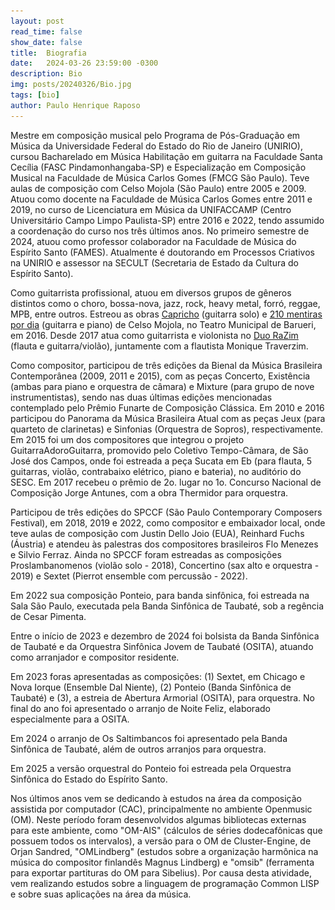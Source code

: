```yaml
---
layout: post
read_time: false
show_date: false
title:  Biografia
date:   2024-03-26 23:59:00 -0300
description: Bio
img: posts/20240326/Bio.jpg 
tags: [bio]
author: Paulo Henrique Raposo
---
```

<center><img src="./assets/img/posts/20240326/Bio.png" alt="image" style="display:none;"></center>

Mestre em composição musical pelo Programa de Pós-Graduação em Música da Universidade Federal do Estado do Rio de Janeiro (UNIRIO), cursou Bacharelado em Música  Habilitação em guitarra  na Faculdade Santa Cecília (FASC  Pindamonhangaba-SP) e Especialização em Composição Musical na Faculdade de Música Carlos Gomes (FMCG  São Paulo). Teve aulas de composição com Celso Mojola (São Paulo) entre 2005 e 2009. Atuou como docente na Faculdade de Música Carlos Gomes entre 2011 e 2019, no curso de Licenciatura em Música da UNIFACCAMP (Centro Universitário Campo Limpo Paulista-SP) entre 2016 e 2022, tendo assumido a coordenação do curso nos três últimos anos. No primeiro semestre de 2024, atuou como professor colaborador na Faculdade de Música do Espírito Santo (FAMES). Atualmente é doutorando em Processos Criativos na UNIRIO e assessor na SECULT (Secretaria de Estado da Cultura do Espírito Santo).

Como guitarrista profissional, atuou em diversos grupos de gêneros distintos como o choro, bossa-nova, jazz, rock, heavy metal, forró, reggae, MPB, entre outros. Estreou as obras [Capricho](https://youtu.be/NaU2WgumBKc?si=ftNnB2bVodx8m1pC&t=21) (guitarra solo) e [210 mentiras por dia](https://youtu.be/8WcUIptcN-8?si=EsUGXUCYA3_nedRQ&t=135) (guitarra e piano) de Celso Mojola, no Teatro Municipal de Barueri, em 2016. Desde 2017 atua como guitarrista e violonista no [Duo RaZim](https://www.youtube.com/watch?v=jHrFbqai-rM&list=PLzHvoXehK07jEhsDa_xSlWBipyYEe7fb4) (flauta e guitarra/violão), juntamente com a flautista Monique Traverzim.

Como compositor, participou de três edições da Bienal da Música Brasileira Contemporânea (2009, 2011 e 2015), com as peças Concerto, Existência (ambas para piano e orquestra de câmara) e Mixture (para grupo de nove instrumentistas), sendo nas duas últimas edições mencionadas contemplado pelo Prêmio Funarte de Composição Clássica. 
Em 2010 e 2016 participou do Panorama da Música Brasileira Atual com as peças Jeux (para quarteto de clarinetas) e Sinfonias (Orquestra de Sopros), respectivamente. Em 2015 foi um dos compositores que integrou o projeto GuitarraAdoroGuitarra, promovido pelo Coletivo Tempo-Câmara, de São José dos Campos, onde foi estreada a peça Sucata em Eb (para flauta, 5 guitarras, violão, contrabaixo elétrico, piano e bateria), no auditório do SESC. 
Em 2017 recebeu o prêmio de 2o. lugar no 1o. Concurso Nacional de Composição Jorge Antunes, com a obra Thermidor para orquestra.   

Participou de três edições do SPCCF (São Paulo Contemporary Composers Festival), em 2018, 2019 e 2022, como compositor e embaixador local, onde teve aulas de composição com Justin Dello Joio (EUA), Reinhard Fuchs (Áustria) e atendeu às palestras dos compositores brasileiros Flo Menezes e Silvio Ferraz. 
Ainda no SPCCF foram estreadas as composições Proslambanomenos (violão solo - 2018), Concertino (sax alto e orquestra - 2019) e Sextet (Pierrot ensemble com percussão - 2022).  

Em 2022 sua composição Ponteio, para banda sinfônica, foi estreada na Sala São Paulo, executada pela Banda Sinfônica de Taubaté, sob a regência de Cesar Pimenta.  

Entre o início de 2023 e dezembro de 2024 foi bolsista da Banda Sinfônica de Taubaté e da Orquestra Sinfônica Jovem de Taubaté (OSITA), atuando como arranjador e compositor residente.

Em 2023 foras apresentadas as composições: (1) Sextet, em Chicago e Nova Iorque (Ensemble Dal Niente), (2) Ponteio (Banda Sinfônica de Taubaté) e (3), a estreia de Abertura Armorial (OSITA), para orquestra. No final do ano foi apresentado o arranjo de Noite Feliz, elaborado especialmente para a OSITA.

Em 2024 o arranjo de Os Saltimbancos foi apresentado pela Banda Sinfônica de Taubaté, além de outros arranjos para orquestra. 

Em 2025 a versão orquestral do Ponteio foi estreada pela Orquestra Sinfônica do Estado do Espírito Santo.

Nos últimos anos vem se dedicando à estudos na área da composição assistida por computador (CAC), principalmente no ambiente Openmusic (OM). Neste período foram desenvolvidos algumas bibliotecas externas para este ambiente, como "OM-AIS" (cálculos de séries dodecafônicas que possuem todos os intervalos), a versão para o OM de Cluster-Engine, de Orjan Sandred, "OMLindberg" (estudos sobre a organização harmônica na música do compositor finlandês Magnus Lindberg) e "omsib" (ferramenta para exportar partituras do OM para Sibelius). Por causa desta atividade, vem realizando estudos sobre a linguagem de programação Common LISP e sobre suas aplicações na área da música. 

